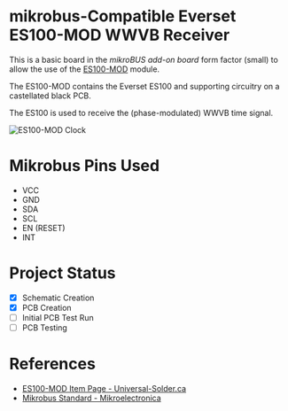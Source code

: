 # mikrobus-Compatible Everset ES100-MOD WWVB Receiver
This is a basic board in the _mikroBUS add-on board_ form factor (small) to allow the use of the [ES100-MOD](https://universal-solder.ca/product/everset-es100-mod-wwvb-bpsk-phase-modulation-receiver-module/) module. 

The ES100-MOD contains the Everset ES100 and supporting circuitry on a castellated black PCB. 

The ES100 is used to receive the (phase-modulated) WWVB time signal.

![ES100-MOD Clock](https://github.com/Shadyman/mikrobus-es100mod/assets/1659970/216c4e89-6e40-4b9b-b6fc-adb93155a01e)

# Mikrobus Pins Used
- VCC
- GND
- SDA
- SCL
- EN  (RESET)
- INT

# Project Status
- [x] Schematic Creation
- [x] PCB Creation
- [ ] Initial PCB Test Run
- [ ] PCB Testing

# References
- [ES100-MOD Item Page - Universal-Solder.ca](https://universal-solder.ca/product/everset-es100-mod-wwvb-bpsk-phase-modulation-receiver-module/)
- [Mikrobus Standard - Mikroelectronica](https://www.mikroe.com/mikrobus)

